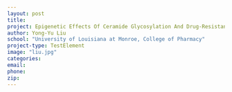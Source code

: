 ```yaml
---
layout: post
title:
project: Epigenetic Effects Of Ceramide Glycosylation And Drug-Resistant Cancer Stem Cell
author: Yong-Yu Liu
school: "University of Louisiana at Monroe, College of Pharmacy"
project-type: TestElement
image: "liu.jpg"
categories:
email:
phone:
zip:
---
```

